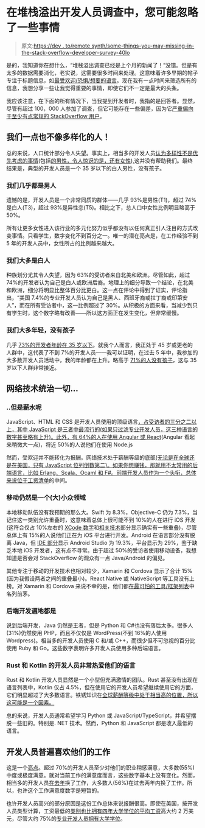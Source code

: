 # 在堆栈溢出开发人员调查中，您可能忽略了一些事情

> 原文:[https://dev . to/remote synth/some-things-you-may-missing-in-the-stack-overflow-developer-survey-40lo](https://dev.to/remotesynth/some-things-you-may-have-missed-in-the-stack-overflow-developer-survey-40lo)

是的，我知道你在想什么，“堆栈溢出调查已经是上个月的新闻了！”没错。但是有太多的数据需要消化，老实说，这需要很多时间来处理。这意味着许多早期的帖子专注于标题信息，如[最受欢迎/恐惧/想要的语言](https://insights.stackoverflow.com/survey/2018/#most-loved-dreaded-and-wanted)。现在我有一点时间来筛选所有的信息，我想分享一些让我觉得重要的事情，即使它们不一定是最大的头条。

我应该注意，在下面的所有情况下，当我提到开发者时，我指的是回答者。显然，尽管有超过 100，000 人参加了调查，但它可能存在一些偏差，因为它[严重偏向于至少有点常规的 StackOverflow 用户](https://insights.stackoverflow.com/survey/2018/#community-visiting-stack-overflow)。

## 我们一点也不像多样化的人！

总的来说，人口统计部分令人失望。事实上，相当多的开发人员[认为多样性不是优先考虑的事情](https://insights.stackoverflow.com/survey/2018/#work-how-do-developers-assess-potential-jobs)(包括[的男性，令人惊讶的是，还有女性](https://insights.stackoverflow.com/survey/2018/#work-differences-in-assessing-jobs-by-gender)),这并没有帮助我们。最终结果是，典型的开发人员是一个 35 岁以下的白人男性，没有孩子。

### [](#we-are-almost-all-men)我们几乎都是男人

遗憾的是，开发人员是一个非常同质的群体——几乎 93%是男性(T1)，超过 74%是白人(T3)，超过 93%是异性恋(T5)。相比之下，总人口中女性比例明显略高于 50%。

所有让更多女性进入该行业的多元化努力似乎都没有以任何真正引人注目的方式改变事情。只看学生，数字变化不到百分之一。唯一的潜在亮点是，在工作经验不到 5 年的开发人员中，女性所占的比例越来越大。

### [](#we-are-mostly-white)我们大多是白人

种族划分尤其令人失望，因为 63%的受访者来自北美和欧洲。尽管如此，超过 74%的开发者认为自己是白人或欧洲后裔。地理上的细分导致一个结论，在北美和欧洲，细分将明显比整体百分比更白。这一点在评论中得到了证实，评论指出，“美国 7.4%的专业开发人员认为自己是黑人、西班牙裔或拉丁裔或印第安人”，而在所有受访者中，这一比例超过了 30%。从积极的方面来看，当减少到只有学生时，这个数字略有改善——所以这方面正在发生变化，但非常缓慢。

### [](#we-are-mostly-young-without-children)我们大多年轻，没有孩子

几乎 [73%的开发者年龄在 35 岁以下](https://insights.stackoverflow.com/survey/2018/#developer-profile-age)。就我个人而言，我正处于 45 岁或更老的人群中，这代表了不到 7%的开发人员——我可以证明，在过去 5 年中，我参加的大多数开发人员活动中，我的年龄都在上升。略高于 [71%的人没有孩子](https://insights.stackoverflow.com/survey/2018/#developer-profile-children-and-other-dependents)，这与 35 岁以下人群非常接近。

## 网络技术统治一切...

### [](#but-the-paycheck)..但是薪水呢

JavaScript、HTML 和 CSS 是开发人员使用的顶级语言[，占受访者的三分之二以上，其中 JavaScript 是三者中最流行的(如果只过滤专业开发人员，这三种语言的数字甚至略有上升)。此外，](https://insights.stackoverflow.com/survey/2018/#technology-programming-scripting-and-markup-languages)[有 64%的人在使用 Angular 或 React](https://insights.stackoverflow.com/survey/2018/#technology-frameworks-libraries-and-tools)(Angular 看起来稍微大一点)，将近 50%的人说他们在使用 Node.js

然而，受欢迎并不能转化为报酬。网络技术处于薪酬等级的底部[(无论是在全球还是在美国，只有 JavaScript 位列倒数第二)。如果你想赚钱，那就用不太常用的后端语言，比如 Erlang、Scala、Ocaml 和 F#。前端开发人员作为一个头衔，总体来说位于](https://insights.stackoverflow.com/survey/2018/#technology-what-languages-are-associated-with-the-highest-salaries-worldwide)[工资清单](https://insights.stackoverflow.com/survey/2018/#salary)的中间。

### [](#mobile-is-still-a-large-niche)移动仍然是一个(大)小众领域

本地移动队伍没有我预期的那么大。Swift 为 8.3%，Objective-C 仍为 7.3%，当记住这一类别允许重叠时，这意味着总体上很可能不到 10%的人在进行 iOS 开发(这符合仅占 10%左右的 [XCode 数字](https://insights.stackoverflow.com/survey/2018/#technology-most-popular-development-environments)和[相关技术](https://insights.stackoverflow.com/survey/2018/#correlated-technologies)部分显示确实有一些重叠)，尽管总体上有 15%的人说他们正在为 iOS 平台进行开发。Android 在语言部分没有脱离 Java，但 [IDE 部分](https://insights.stackoverflow.com/survey/2018/#technology-most-popular-development-environments)显示 Android Studio 为 19.3%，平台显示为 29%，鉴于缺乏本地 iOS 开发者，这有点不寻常。由于超过 50%的受访者使用移动设备，我想知道是否会对 StackOverflow 的观众有一点 Java/Android 的偏见。

其他专注于移动的开发技术也相对较少，Xamarin 和 Cordova 显示了合计 15%(因为我假设两者之间的重叠最小)。React Native 或 NativeScript 等工具没有上榜。对 Xamarin 和 Cordova 来说不幸的是，他们都[在最可怕的工具/框架列表](https://insights.stackoverflow.com/survey/2018/#technology-most-loved-dreaded-and-wanted-languages)中名列前茅。

### [](#backend-development-is-all-over-the-place)后端开发遍地都是

说到后端开发，Java 仍然是王者，但是 Python 和 C#也没有落后太多。很多人(31%)仍然使用 PHP，而且不仅仅是 WordPress(不到 16%的人使用 Wordpress)。相当多的开发人员使用 C 和/或 C++，而很少但不可忽视的百分比使用 Ruby 和 Go。这些数字表明许多开发人员使用多种后端语言。

### Rust 和 Kotlin 的开发人员非常热爱他们的语言

Rust 和 Kotlin 开发人员显然是一个小型但充满激情的团队。Rust 甚至没有出现在语言列表中，Kotlin 仅占 4.5%，但在使用它的开发人员希望继续使用它的方面，它们明显超过了大多数语言。铁锈知识在[全球薪酬等级中处于相当高的位置，所以这可能是一个因素。](https://insights.stackoverflow.com/survey/2018/#technology-what-languages-are-associated-with-the-highest-salaries-worldwide)

总的来说，开发人员通常希望学习 Python 或 JavaScript/TypeScript，并希望摆脱一些旧的。特别是. NET 技术。然而，Python 和 JavaScript 都是收入最低的语言。

## [](#developers-generally-like-their-jobs)开发人员普遍喜欢他们的工作

这是一个[亮点](https://insights.stackoverflow.com/survey/2018/#work-how-do-developers-feel-about-their-careers-and-jobs)。超过 70%的开发人员至少对他们的职业稍感满意，大多数(55%)中度或极度满意。就对当前工作的满意度而言，这些数字基本上没有变化。然而，相当多的开发人员[在去年](https://insights.stackoverflow.com/survey/2018/#work-how-long-ago-did-developers-last-change-jobs)换了工作，大多数人(56%)在过去两年内换了工作。所以，也许这个工作满意度数字是短暂的。

也许开发人员高兴的部分原因是这份工作总体来说报酬很高。即使在美国，按开发人员类型计算，工资最低的[类别也比拥有四年大学学位的](https://insights.stackoverflow.com/survey/2018/#work-salary-by-developer-type)[平均工资](https://smartasset.com/retirement/the-average-salary-by-education-level)高大约 2 万美元，尽管大约 75%的[专业开发人员拥有大学学位](https://insights.stackoverflow.com/survey/2018/#developer-profile-educational-attainment)。